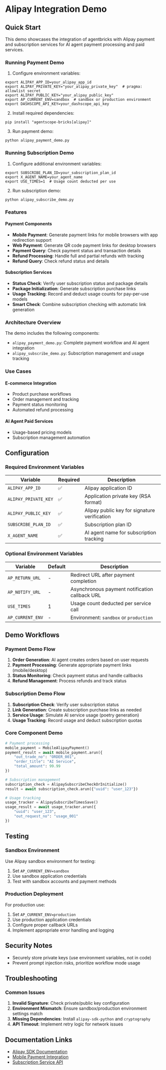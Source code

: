 # Alipay Integration Demo

## Quick Start

This demo showcases the integration of agentbricks with Alipay payment and subscription services for AI agent payment processing and paid services.

### Running Payment Demo

1. Configure environment variables:
```shell
export ALIPAY_APP_ID=your_alipay_app_id
export ALIPAY_PRIVATE_KEY="your_alipay_private_key"  # pragma: allowlist secret
export ALIPAY_PUBLIC_KEY="your_alipay_public_key"
export AP_CURRENT_ENV=sandbox  # sandbox or production environment
export DASHSCOPE_API_KEY=your_dashscope_api_key
```

2. Install required dependencies:
```shell
pip install "agentscope-bricks[alipay]"
```

3. Run payment demo:
```shell
python alipay_payment_demo.py
```

### Running Subscription Demo

1. Configure additional environment variables:
```shell
export SUBSCRIBE_PLAN_ID=your_subscription_plan_id
export X_AGENT_NAME=your_agent_name
export USE_TIMES=1  # Usage count deducted per use
```

2. Run subscription demo:
```shell
python alipay_subscribe_demo.py
```

### Features

#### Payment Components
- **Mobile Payment**: Generate payment links for mobile browsers with app redirection support
- **Web Payment**: Generate QR code payment links for desktop browsers
- **Payment Query**: Check payment status and transaction details
- **Refund Processing**: Handle full and partial refunds with tracking
- **Refund Query**: Check refund status and details

#### Subscription Services
- **Status Check**: Verify user subscription status and package details
- **Package Initialization**: Generate subscription purchase links
- **Usage Tracking**: Record and deduct usage counts for pay-per-use models
- **Smart Check**: Combine subscription checking with automatic link generation

### Architecture Overview

The demo includes the following components:
- `alipay_payment_demo.py`: Complete payment workflow and AI agent integration
- `alipay_subscribe_demo.py`: Subscription management and usage tracking

### Use Cases

#### E-commerce Integration
- Product purchase workflows
- Order management and tracking
- Payment status monitoring
- Automated refund processing

#### AI Agent Paid Services
- Usage-based pricing models
- Subscription management automation

## Configuration

### Required Environment Variables

| Variable | Required | Description |
|----------|----------|-------------|
| `ALIPAY_APP_ID` | ✅ | Alipay application ID |
| `ALIPAY_PRIVATE_KEY` | ✅ | Application private key (RSA format) |
| `ALIPAY_PUBLIC_KEY` | ✅ | Alipay public key for signature verification |
| `SUBSCRIBE_PLAN_ID` | ✅ | Subscription plan ID |
| `X_AGENT_NAME` | ✅ | AI agent name for subscription tracking |

### Optional Environment Variables

| Variable | Default | Description |
|----------|---------|-------------|
| `AP_RETURN_URL` | - | Redirect URL after payment completion |
| `AP_NOTIFY_URL` | - | Asynchronous payment notification callback URL |
| `USE_TIMES` | 1 | Usage count deducted per service call |
| `AP_CURRENT_ENV` | - | Environment: `sandbox` or `production` |

## Demo Workflows

### Payment Demo Flow

1. **Order Generation**: AI agent creates orders based on user requests
2. **Payment Processing**: Generate appropriate payment links (mobile/desktop)
3. **Status Monitoring**: Check payment status and handle callbacks
4. **Refund Management**: Process refunds and track status

### Subscription Demo Flow

1. **Subscription Check**: Verify user subscription status
2. **Link Generation**: Create subscription purchase links as needed
3. **Service Usage**: Simulate AI service usage (poetry generation)
4. **Usage Tracking**: Record usage and deduct subscription quotas

### Core Component Demo

```python
# Payment processing
mobile_payment = MobileAlipayPayment()
payment_result = await mobile_payment.arun({
    "out_trade_no": "ORDER_001",
    "order_title": "AI Service",
    "total_amount": 99.99
})

# Subscription management
subscription_check = AlipaySubscribeCheckOrInitialize()
result = await subscription_check.arun({"uuid": "user_123"})

# Usage tracking
usage_tracker = AlipaySubscribeTimesSave()
usage_result = await usage_tracker.arun({
    "uuid": "user_123",
    "out_request_no": "usage_001"
})
```

## Testing

### Sandbox Environment

Use Alipay sandbox environment for testing:
1. Set `AP_CURRENT_ENV=sandbox`
2. Use sandbox application credentials
3. Test with sandbox accounts and payment methods

### Production Deployment

For production use:
1. Set `AP_CURRENT_ENV=production`
2. Use production application credentials
3. Configure proper callback URLs
4. Implement appropriate error handling and logging

## Security Notes

- Securely store private keys (use environment variables, not in code)
- Prevent prompt injection risks, prioritize workflow mode usage

## Troubleshooting

### Common Issues

1. **Invalid Signature**: Check private/public key configuration
2. **Environment Mismatch**: Ensure sandbox/production environment settings match
3. **Missing Dependencies**: Install `alipay-sdk-python` and `cryptography`
4. **API Timeout**: Implement retry logic for network issues

## Documentation Links

- [Alipay SDK Documentation](https://github.com/alipay/alipay-sdk-python)
- [Mobile Payment Integration](https://opendocs.alipay.com/open/203/105285)
- [Subscription Service API](https://opendocs.alipay.com/solution/0i40x9?pathHash=29e2835d)